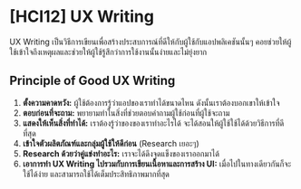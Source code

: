 # \[HCI12] UX Writing

UX Writing เป็นวิธีการเขียนเพื่อสร้างประสบการณ์ที่ดีให้กับผู้ใช้กับแอปพลิเคชันนั้นๆ คอยช่วยให้ผู้ใช้เข้าใจถึงเหตุผลและช่วยให้ผู้ใช้รู้สึกว่าการใช้งานนั้นง่ายและไม่ยุ่งยาก

## Principle of Good UX Writing

1. **ตั้งความคาดหวัง:** ผู้ใช้ต้องการรู้ว่าแอปของเราทำได้ขนาดไหน ดังนั้นเราต้องบอกเขาให้เข้าใจ
2. **ตอบก่อนที่จะถาม:** พยายามทำในสิ่งที่ช่วยตอบคำถามผู้ใช้ก่อนที่ผู้ใช้จะถาม
3. **แสดงให้เห็นสิ่งที่ทำได้:** เราต้องรู้ว่าของของเราทำอะไรได้ จะได้สอนให้ผู้ใช้ใช้ได้ด้วยวิธีการที่ดีที่สุด
4. **เข้าใจตัวผลิตภัณฑ์และกลุ่มผู้ใช้ให้ดีก่อน** (Research เยอะๆ)
5. **Research ด้วยว่าคู่แข่งทำอะไร:** เราจะได้ดึงจุดแข็งของเราออกมาได้
6. **เอาการทำ UX Writing ไปรวมกับการเขียนเนื้อหาและการสร้าง UI:** เมื่อไปในทางเดียวกันก็จะใช้ได้ง่าย และสามารถใช้ได้เต็มประสิทธิภาพมากที่สุด
